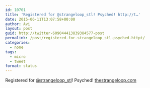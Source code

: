 ```yaml
---
id: 10701
title: 'Registered for @strangeloop_stl! Psyched! http://t…'
date: 2015-06-11T13:07:58+00:00
author: Avi
layout: post
guid: http://twitter-609044413839384577-post
permalink: /post/registered-for-strangeloop_stl-psyched-httpt/
categories:
  - none
tags:
  - micro
  - tweet
format: status
---
```

Registered for [@strangeloop_stl](http://twitter.com/strangeloop_stl)! Psyched! [thestrangeloop.com](http://thestrangeloop.com)